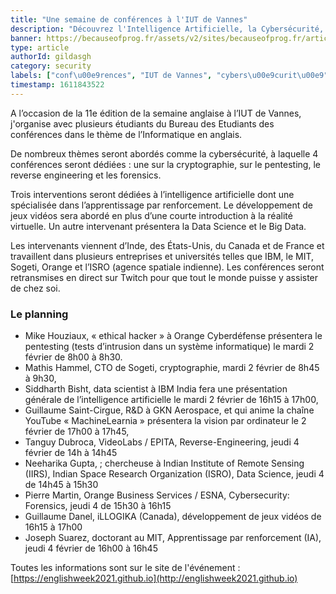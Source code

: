 ```yaml
---
title: "Une semaine de conférences à l'IUT de Vannes"
description: "Découvrez l'Intelligence Artificielle, la Cybersécurité, le Développement de Jeux Vidéos et la Data Science du 2 au 4 février 2021, dans 9 conférences en anglais et en ligne"
banner: https://becauseofprog.fr/assets/v2/sites/becauseofprog.fr/articles/english-week-2021-iutvannes.png
type: article
authorId: gildasgh
category: security
labels: ["conf\u00e9rences", "IUT de Vannes", "cybers\u00e9curit\u00e9", "intelligence artificielle", "data science"]
timestamp: 1611843522
---
```


A l’occasion de la 11e édition de la semaine anglaise à l’IUT de Vannes,  j'organise avec plusieurs étudiants du Bureau des Etudiants des conférences dans le thème de l’Informatique en anglais. 

De nombreux thèmes seront abordés comme la cybersécurité, à laquelle 4 conférences seront dédiées : une sur la cryptographie, sur le pentesting, le reverse engineering et les forensics.

Trois interventions seront dédiées à l’intelligence artificielle dont une spécialisée dans l’apprentissage par renforcement. Le développement de jeux vidéos sera abordé en plus d’une courte introduction à la réalité virtuelle. Un autre intervenant présentera la Data Science et le Big Data.

Les intervenants viennent d’Inde, des États-Unis, du Canada et de France et travaillent dans plusieurs entreprises et universités telles que IBM, le MIT, Sogeti, Orange et l’ISRO (agence spatiale indienne). Les conférences seront retransmises en direct sur Twitch pour que tout le monde puisse y assister de chez soi.

### Le planning
* Mike Houziaux, « ethical hacker » à Orange Cyberdéfense présentera le pentesting (tests d’intrusion dans un système informatique) le mardi 2 février de 8h00 à 8h30.
* Mathis Hammel, CTO de Sogeti, cryptographie, mardi 2 février de 8h45 à 9h30,
* Siddharth Bisht, data scientist à IBM India fera une présentation générale de l’intelligence artificielle le mardi 2 février de 16h15 à 17h00,
* Guillaume Saint-Cirgue, R&D à GKN Aerospace, et qui anime la chaîne YouTube « MachineLearnia » présentera la vision par ordinateur le 2 février de 17h00 à 17h45,
* Tanguy Dubroca, VideoLabs / EPITA, Reverse-Engineering, jeudi 4 février de 14h à 14h45
* Neeharika Gupta, ; chercheuse à Indian Institute of Remote Sensing (IIRS), Indian Space Research Organization (ISRO), Data Science, jeudi 4 de 14h45 à 15h30
* Pierre Martin, Orange Business Services / ESNA, Cybersecurity: Forensics, jeudi 4 de 15h30 à 16h15
* Guillaume Danel, iLLOGIKA (Canada), développement de jeux vidéos de 16h15 à 17h00
* Joseph Suarez, doctorant au MIT, Apprentissage par renforcement (IA), jeudi 4 février de 16h00 à 16h45

Toutes les informations sont sur le site de l'événement :
[https://englishweek2021.github.io](http://englishweek2021.github.io)